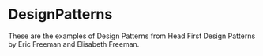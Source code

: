 DesignPatterns
==============
These are the examples of Design Patterns from Head First Design Patterns by Eric Freeman and Elisabeth Freeman.
